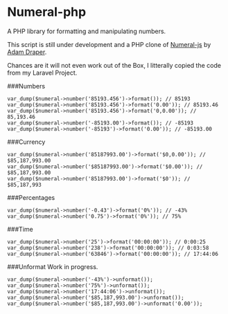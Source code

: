 # Numeral-php
A PHP library for formatting and manipulating numbers. 

This script is still under development and a PHP clone of [Numeral-js](https://github.com/adamwdraper/Numeral-js) by [Adam Draper](https://github.com/adamwdraper).

Chances are it will not even work out of the Box, I litterally copied the code from my Laravel Project.



###Numbers
```
var_dump($numeral->number('85193.456')->format()); // 85193
var_dump($numeral->number('85193.456')->format('0.00')); // 85193.46
var_dump($numeral->number('85193.456')->format('0,0.00')); // 85,193.46
var_dump($numeral->number('-85193.00')->format()); // -85193
var_dump($numeral->number('-85193')->format('0.00')); // -85193.00
```

###Currency
```
var_dump($numeral->number('85187993.00')->format('$0,0.00')); // $85,187,993.00
var_dump($numeral->number('$85187993.00')->format('$0.00')); // $85,187,993.00
var_dump($numeral->number('85187993.00')->format('$0')); // $85,187,993
```

###Percentages

```
var_dump($numeral->number('-0.43')->format('0%')); // -43%
var_dump($numeral->number('0.75')->format('0%')); // 75%
```

###Time

```
var_dump($numeral->number('25')->format('00:00:00')); // 0:00:25
var_dump($numeral->number('238')->format('00:00:00')); // 0:03:58
var_dump($numeral->number('63846')->format('00:00:00')); // 17:44:06
```

###Unformat 
Work in progress.
```
var_dump($numeral->number('-43%')->unformat());
var_dump($numeral->number('75%')->unformat());
var_dump($numeral->number('17:44:06')->unformat());
var_dump($numeral->number('$85,187,993.00')->unformat());
var_dump($numeral->number('$85,187,993.00')->unformat('0.00'));
```
